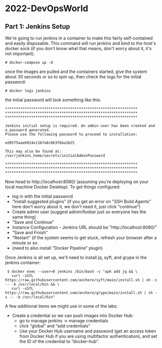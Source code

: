 # 2022-DevOpsWorld

## Part 1: Jenkins Setup

We're going to run jenkins in a container to make this fairly self-contained and easily disposable.  This command will run jenkins and bind to the host's docker sock (if you don't know what that means, don't worry about it, it's not important).

```
# docker-compose up -d
```

once the images are pulled and the containers started, give the system about 30 seconds or so to spin up, then check the logs for the initial password:

```
# docker logs jenkins
```

the initial password will look something like this:

```
*************************************************************
*************************************************************
*************************************************************

Jenkins initial setup is required. An admin user has been created and a password generated.
Please use the following password to proceed to installation:

ed9575aae6924e11bfa8c863fbba1625

This may also be found at: /var/jenkins_home/secrets/initialAdminPassword

*************************************************************
*************************************************************
*************************************************************
```

Now head to http://localhost:8080/ (assuming you're deploying on your local machine Docker Desktop).  To get things configured:

- log in with the initial password
- "Install suggested plugins" (if you get an error on "SSH Build Agents" here don't worry about it, we don't need it, just click "continue")
- Create admin user (suggest admin/foobar just so everyone has the same thing)
- "Save and Continue"
- Instance Configuration - Jenkins URL should be "http://localhost:8080/"
- "Save and Finish"
- "Restart" (if the system seems to get stuck, refresh your browser after a minute or so.
- (need to also install "Docker Pipeline" plugin)

Once Jenkins is all set up, we'll need to install jq, syft, and grype in the jenkins container:

```
 $ docker exec --user=0 jenkins /bin/bash -c "apk add jq && \
   curl -sSfL https://raw.githubusercontent.com/anchore/syft/main/install.sh | sh -s -- -b /usr/local/bin && \
   curl -sSfL https://raw.githubusercontent.com/anchore/grype/main/install.sh | sh -s -- -b /usr/local/bin"
```

A few additional items we might use in some of the labs:
- Create a credential so we can push images into Docker Hub:
	- go to manage jenkins -> manage credentials
	- click “global” and “add credentials”
	- Use your Docker Hub username and password (get an access token from Docker Hub if you are using multifactor authentication), and set the ID of the credential to “docker-hub”.
